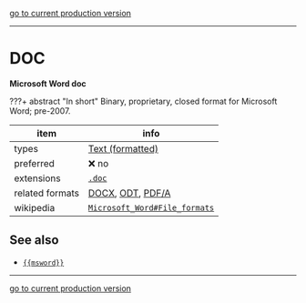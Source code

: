[go to current production version]({{preferredFormats}})

---



# DOC

**Microsoft Word doc**

???+ abstract "In short"
    Binary, proprietary, closed format for Microsoft Word; pre-2007.

item | info
--- | ---
types | [Text (formatted)](../dataTypes/textFormatted.md)
preferred | ❌ no
extensions | [`.doc`](../extensions/doc.md)
related formats | [DOCX](../fileFormats/docx.md), [ODT](../fileFormats/odt.md), [PDF/A](../fileFormats/pdfa.md)
wikipedia | [`Microsoft_Word#File_formats`]({{wikipedia}}/Microsoft_Word#File_formats)



## See also
*   [`{{msword}}`]({{msword}})




---

[go to current production version]({{preferredFormats}})
